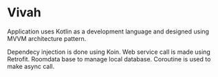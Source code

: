 # Vivah

Application uses Kotlin as a development language and designed using MVVM architecture pattern.

Dependecy injection is done using Koin.
Web service call is made using Retrofit.
Roomdata base to manage local database.
Coroutine is used to make async call.
